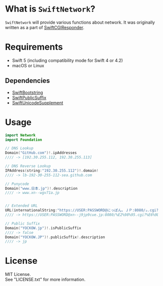 # What is `SwiftNetwork`?

`SwiftNetwork` will provide various functions about network.
It was originally written as a part of [SwiftCGIResponder](https://github.com/YOCKOW/SwiftCGIResponder).

# Requirements

- Swift 5 (including compatibility mode for Swift 4 or 4.2)
- macOS or Linux

## Dependencies

- [SwiftBootstring](https://github.com/YOCKOW/SwiftBootstring)
- [SwiftPublicSuffix](https://github.com/YOCKOW/SwiftPublicSuffix)
- [SwiftUnicodeSupplement](https://github.com/YOCKOW/SwiftUnicodeSupplement)


# Usage

```Swift
import Network
import Foundation

// DNS Lookup
Domain("GitHub.com")!.ipAddresses
//// -> [192.30.255.112, 192.30.255.113]

// DNS Reverse Lookup
IPAddress(string:"192.30.255.112")!.domain!
//// -> lb-192-30-255-112-sea.github.com

// Punycode
Domain("www.日本.jp")!.description
//// -> www.xn--wgv71a.jp


// Extended URL
URL(internationalString:"https://USER:PASSWORD@にっぽん。ＪＰ:8080/☕︎.cgi?杯=2#MyCoffee")!
//// -> https://USER:PASSWORD@xn--j9jp9cue.jp:8080/%E2%98%95.cgi?%E6%9D%AF=2#MyCoffee

// Public Suffix
Domain("YOCKOW.jp")!.isPublicSuffix
//// -> false
Domain("YOCKOW.JP")!.publicSuffix!.description
//// -> jp
```

# License

MIT License.  
See "LICENSE.txt" for more information.
